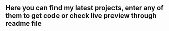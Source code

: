 
 <h2>Here you can find my latest projects, enter any of them to get code or check live preview through readme file</h2>
